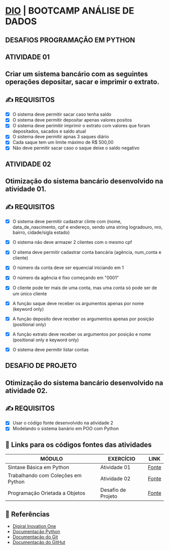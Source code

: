 # [DIO](https://www.dio.me/) | BOOTCAMP ANÁLISE DE DADOS
## DESAFIOS PROGRAMAÇÃO EM PYTHON  
## ATIVIDADE 01
## Criar um sistema bancário com as seguintes operações depositar, sacar e imprimir o extrato.
    
## ✍️ REQUISITOS 
 - [x] O sistema deve permitir sacar caso tenha saldo
 - [x] O sistema deve permitir depositar apenas valores positos 
 - [x] O sistema deve perimitir imprimir o extrato com valores que foram depositados, sacados e saldo atual
 - [x] O sistema deve permitir apnas 3 saques diário 
 - [x] Cada saque tem um limite máximo de R$ 500,00 
 - [x] Não deve permitir sacar caso o saque deixe o saldo negativo

## ATIVIDADE 02
## Otimização do sistema bancário desenvolvido na atividade 01.
    
## ✍️ REQUISITOS 
 - [x] O sistema deve permitir cadastrar clinte com (nome, data_de_nascimento, cpf e endereço, sendo uma string logradouro, nro, bairro, cidade/sigla estado) 
 - [x] O sistema não deve armazer 2 clientes com o mesmo cpf
 - [x] O sitema deve permitir cadastrar conta bancária (agência, num_conta e cliente) 
 - [x] O número da conta deve ser equencial iniciando em 1 
 - [x] O número da agência é fixo começando em "0001" 
 - [x] O cliente pode ter mais de uma conta, mas uma conta só pode ser de um único cliente
 - [x] A função saque deve receber os argumentos apenas por nome (keyword only)
 - [x] A função deposito deve receber os argumentos apenas por posição (positional only)
 - [x] A função extrato deve receber os argumentos por posição e nome (positional only e keyword only)
 - [x] O sistema deve permitir listar contas


## DESAFIO DE PROJETO
## Otimização do sistema bancário desenvolvido na atividade 02.
    
## ✍️ REQUISITOS 
 - [x] Usar o código fonte desenvolvido na atividade 2
 - [x] Modelando o sistema banário em POO com Python
 
## 🔗 Links para os códigos fontes das atividades 

| MÓDULO | EXERCÍCIO | LINK |
|--------|-------|---------|
|Sintaxe Básica em Python | Atividade 01 | [Fonte](https://github.com/anderson-si/dio-dados/blob/main/sistema_bancario.py) |
|Trabalhando com Coleções em Python | Atividade 02 | [Fonte](https://github.com/anderson-si/dio-dados/blob/main/sistema_bancario_otimizado_v1.py) |
|Programação Orietada a Objetos | Desafio de Projeto| [Fonte](https://github.com/anderson-si/dio-dados/blob/main/sistema_bancario_otimizado_v2.py) |



## 🔎 Referências 

- [Digiral Inovation One](https://www.dio.me/)
- [Documentação Python](https://docs.python.org/pt-br/3/tutorial/)
- [Documentação do Git](https://git-scm.com/doc) 
- [Documentação do GitHut](https://docs.github.com/pt) 


